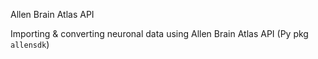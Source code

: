 Allen Brain Atlas API

Importing & converting neuronal data using Allen Brain Atlas API (Py pkg `allensdk`)

